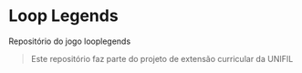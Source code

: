 # Loop Legends
Repositório do jogo looplegends

> Este repositório faz parte do projeto de extensão curricular da UNIFIL
